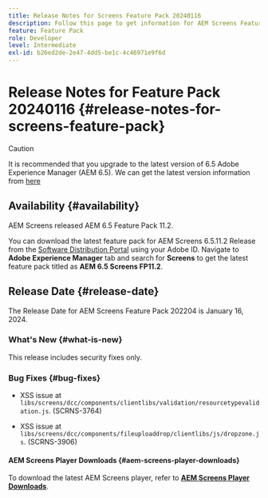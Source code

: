 ```yaml
---
title: Release Notes for Screens Feature Pack 20240116
description: Follow this page to get information for AEM Screens Feature Pack 20240116 released on January 16, 2024.
feature: Feature Pack
role: Developer
level: Intermediate
exl-id: b26ed2de-2e47-4dd5-be1c-4c46971e9f6d
---
```

# Release Notes for Feature Pack 20240116 {#release-notes-for-screens-feature-pack}

 >[!CAUTION]
 >It is recommended that you upgrade to the latest version of 6.5 Adobe Experience Manager (AEM 6.5). We can get the latest version information from [here](https://experienceleague.adobe.com/docs/experience-manager-65/content/release-notes/release-notes.html?lang=en)

## Availability {#availability}

AEM Screens released AEM 6.5 Feature Pack 11.2.

You can download the latest feature pack for AEM Screens 6.5.11.2 Release from the [Software Distribution Portal](https://experience.adobe.com/#/downloads/content/software-distribution/en/aem.html) using your Adobe ID. Navigate to **Adobe Experience Manager** tab and search for **Screens** to get the latest feature pack titled as **AEM 6.5 Screens FP11.2**.

## Release Date {#release-date}

The Release Date for AEM Screens Feature Pack 202204 is January 16, 2024.

### What's New {#what-is-new}

This release includes security fixes only.

### Bug Fixes {#bug-fixes}

* XSS issue at `libs/screens/dcc/components/clientlibs/validation/resourcetypevalidation.js`. (SCRNS-3764)

* XSS issue at `libs/screens/dcc/components/fileuploaddrop/clientlibs/js/dropzone.js`. (SCRNS-3906)

#### AEM Screens Player Downloads  {#aem-screens-player-downloads}

To download the latest AEM Screens player, refer to **[AEM Screens Player Downloads](https://download.macromedia.com/screens/index.html)**.
